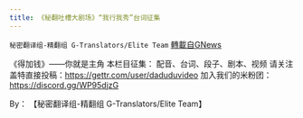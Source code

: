 ```yaml
---
title: 《秘翻吐槽大剧场》“我行我秀”台词征集
---
```

`秘密翻译组-精翻组 G-Translators/Elite Team` [轉載自GNews](https://gnews.org/zh-hans/1555238/)

《得加钱》——你就是主角
本栏目征集：
配音、台词、段子、剧本、视频
请关注盖特直接投稿：https://gettr.com/user/daduduvideo
加入我们的米粉团：https://discord.gg/WP95djzG

By： 【秘密翻译组-精翻组 G-Translators/Elite Team】
